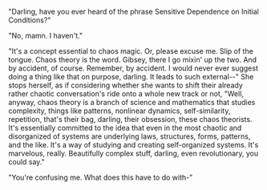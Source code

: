 "Darling, have you ever heard of the phrase Sensitive Dependence on Initial Conditions?"

"No, mamn. I haven't."

"It's a concept essential to chaos magic. Or, please excuse me. Slip of the tongue. Chaos theory is the word. Gibsey, there I go mixin' up the two. And by accident, of course. Remember, by accident. I would never ever suggest doing a thing like that on purpose, darling. It leads to such external--" She stops herself, as if considering whether she wants to shift their already rather chaotic conversation's ride onto a whole new track or not, "Well, anyway, chaos theory is a branch of science and mathematics that studies complexity, things like patterns, nonlinear dynamics, self-similarity, repetition, that's their bag, darling, their obsession, these chaos theorists. It's essentially committed to the idea that even in the most chaotic and disorganized of systems are underlying laws, structures, forms, patterns, and the like. It's a way of studying and creating self-organized systems. It's marvelous, really. Beautifully complex stuff, darling, even revolutionary, you could say."

"You're confusing me. What does this have to do with-"